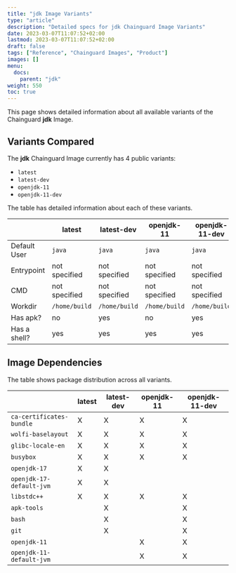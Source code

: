 ```yaml
---
title: "jdk Image Variants"
type: "article"
description: "Detailed specs for jdk Chainguard Image Variants"
date: 2023-03-07T11:07:52+02:00
lastmod: 2023-03-07T11:07:52+02:00
draft: false
tags: ["Reference", "Chainguard Images", "Product"]
images: []
menu:
  docs:
    parent: "jdk"
weight: 550
toc: true
---
```


This page shows detailed information about all available variants of the Chainguard **jdk** Image.

## Variants Compared
The **jdk** Chainguard Image currently has 4 public variants: 

- `latest`
- `latest-dev`
- `openjdk-11`
- `openjdk-11-dev`

The table has detailed information about each of these variants.

|              | latest        | latest-dev    | openjdk-11    | openjdk-11-dev |
|--------------|---------------|---------------|---------------|----------------|
| Default User | `java`        | `java`        | `java`        | `java`         |
| Entrypoint   | not specified | not specified | not specified | not specified  |
| CMD          | not specified | not specified | not specified | not specified  |
| Workdir      | `/home/build` | `/home/build` | `/home/build` | `/home/build`  |
| Has apk?     | no            | yes           | no            | yes            |
| Has a shell? | yes           | yes           | yes           | yes            |

## Image Dependencies
The table shows package distribution across all variants.

|                          | latest | latest-dev | openjdk-11 | openjdk-11-dev |
|--------------------------|--------|------------|------------|----------------|
| `ca-certificates-bundle` | X      | X          | X          | X              |
| `wolfi-baselayout`       | X      | X          | X          | X              |
| `glibc-locale-en`        | X      | X          | X          | X              |
| `busybox`                | X      | X          | X          | X              |
| `openjdk-17`             | X      | X          |            |                |
| `openjdk-17-default-jvm` | X      | X          |            |                |
| `libstdc++`              | X      | X          | X          | X              |
| `apk-tools`              |        | X          |            | X              |
| `bash`                   |        | X          |            | X              |
| `git`                    |        | X          |            | X              |
| `openjdk-11`             |        |            | X          | X              |
| `openjdk-11-default-jvm` |        |            | X          | X              |

